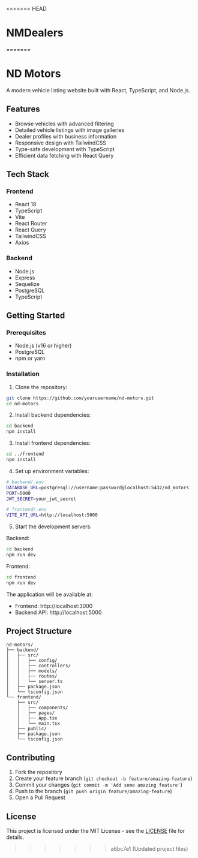 <<<<<<< HEAD
# NMDealers
=======
# ND Motors

A modern vehicle listing website built with React, TypeScript, and Node.js.

## Features

- Browse vehicles with advanced filtering
- Detailed vehicle listings with image galleries
- Dealer profiles with business information
- Responsive design with TailwindCSS
- Type-safe development with TypeScript
- Efficient data fetching with React Query

## Tech Stack

### Frontend
- React 18
- TypeScript
- Vite
- React Router
- React Query
- TailwindCSS
- Axios

### Backend
- Node.js
- Express
- Sequelize
- PostgreSQL
- TypeScript

## Getting Started

### Prerequisites

- Node.js (v16 or higher)
- PostgreSQL
- npm or yarn

### Installation

1. Clone the repository:
```bash
git clone https://github.com/yourusername/nd-motors.git
cd nd-motors
```

2. Install backend dependencies:
```bash
cd backend
npm install
```

3. Install frontend dependencies:
```bash
cd ../frontend
npm install
```

4. Set up environment variables:
```bash
# backend/.env
DATABASE_URL=postgresql://username:password@localhost:5432/nd_motors
PORT=5000
JWT_SECRET=your_jwt_secret

# frontend/.env
VITE_API_URL=http://localhost:5000
```

5. Start the development servers:

Backend:
```bash
cd backend
npm run dev
```

Frontend:
```bash
cd frontend
npm run dev
```

The application will be available at:
- Frontend: http://localhost:3000
- Backend API: http://localhost:5000

## Project Structure

```
nd-motors/
├── backend/
│   ├── src/
│   │   ├── config/
│   │   ├── controllers/
│   │   ├── models/
│   │   ├── routes/
│   │   └── server.ts
│   ├── package.json
│   └── tsconfig.json
└── frontend/
    ├── src/
    │   ├── components/
    │   ├── pages/
    │   ├── App.tsx
    │   └── main.tsx
    ├── public/
    ├── package.json
    └── tsconfig.json
```

## Contributing

1. Fork the repository
2. Create your feature branch (`git checkout -b feature/amazing-feature`)
3. Commit your changes (`git commit -m 'Add some amazing feature'`)
4. Push to the branch (`git push origin feature/amazing-feature`)
5. Open a Pull Request

## License

This project is licensed under the MIT License - see the [LICENSE](LICENSE) file for details. 
>>>>>>> a6bc7e1 (Updated project files)
